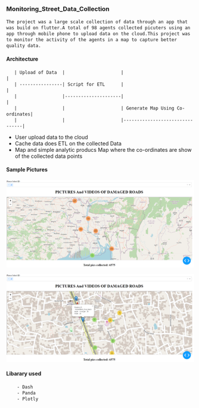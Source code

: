 
### Monitoring_Street_Data_Collection

    The project was a large scale collection of data through an app that was build on flutter.A total of 98 agents collected picuters using an app through mobile phone to upload data on the cloud.This project was to monitor the activity of the agents in a map to capture better quality data.

#### Architecture

       | Upload of Data  |                     |                                |
       | ----------------| Script for ETL      |                                |
       |                 |---------------------|                                |   
       |                 |                     | Generate Map Using Co-ordinates|
       |                 |                     |--------------------------------|                  



* User upload data to the cloud
* Cache data does ETL on the collected Data
* Map and simple analytic producs Map where the co-ordinates are show of the collected data points

#### Sample Pictures
    
![Picture 1](./pictures/Total_Collected_Pics.PNG)


![Picture 2](./pictures/Zoomed_view.PNG)




#### Libarary used

        - Dash
        - Panda
        - Plotly
        
